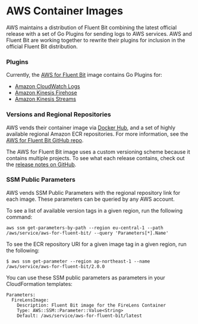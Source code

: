 # AWS Container Images

AWS maintains a distribution of Fluent Bit combining the latest official release with a set of Go Plugins for sending logs to AWS services. AWS and Fluent Bit are working together to rewrite their plugins for inclusion in the official Fluent Bit distribution.

### Plugins

Currently, the [AWS for Fluent Bit](https://github.com/aws/aws-for-fluent-bit) image contains Go Plugins for:
- [Amazon CloudWatch Logs](https://github.com/aws/amazon-cloudwatch-logs-for-fluent-bit)
- [Amazon Kinesis Firehose](https://github.com/aws/amazon-kinesis-firehose-for-fluent-bit)
- [Amazon Kinesis Streams](https://github.com/aws/amazon-kinesis-streams-for-fluent-bit)

### Versions and Regional Repositories

AWS vends their container image via [Docker Hub](https://hub.docker.com/r/amazon/aws-for-fluent-bit), and a set of highly available regional Amazon ECR repositories. For more information, see the [AWS for Fluent Bit GitHub repo](https://github.com/aws/aws-for-fluent-bit#public-images).

The AWS for Fluent Bit image uses a custom versioning scheme because it contains multiple projects. To see what each release contains, check out the [release notes on GitHub](https://github.com/aws/aws-for-fluent-bit/releases).

### SSM Public Parameters

AWS vends SSM Public Parameters with the regional repository link for each image. These parameters can be queried by any AWS account.

To see a list of available version tags in a given region, run the following command:

```
aws ssm get-parameters-by-path --region eu-central-1 --path /aws/service/aws-for-fluent-bit/ --query 'Parameters[*].Name'
```

To see the ECR repository URI for a given image tag in a given region, run the following:

```
$ aws ssm get-parameter --region ap-northeast-1 --name /aws/service/aws-for-fluent-bit/2.0.0
```

You can use these SSM public parameters as parameters in your CloudFormation templates:

```
Parameters:
  FireLensImage:
    Description: Fluent Bit image for the FireLens Container
    Type: AWS::SSM::Parameter::Value<String>
    Default: /aws/service/aws-for-fluent-bit/latest
```
